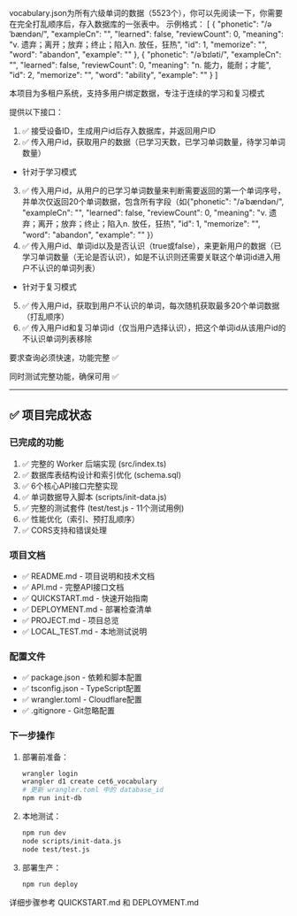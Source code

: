 






vocabulary.json为所有六级单词的数据（5523个），你可以先阅读一下，你需要在完全打乱顺序后，存入数据库的一张表中。
示例格式：
[
    {
        "phonetic": "/əˈbændən/",
        "exampleCn": "",
        "learned": false,
        "reviewCount": 0,
        "meaning": "v. 遗弃；离开；放弃；终止；陷入n. 放任，狂热",
        "id": 1,
        "memorize": "",
        "word": "abandon",
        "example": ""
    },
    {
        "phonetic": "/əˈbɪləti/",
        "exampleCn": "",
        "learned": false,
        "reviewCount": 0,
        "meaning": "n. 能力，能耐；才能",
        "id": 2,
        "memorize": "",
        "word": "ability",
        "example": ""
    }
]



本项目为多租户系统，支持多用户绑定数据，专注于连续的学习和复习模式

提供以下接口：
1. ✅ 接受设备ID，生成用户id后存入数据库，并返回用户ID
2. ✅ 传入用户id，获取用户的数据（已学习天数，已学习单词数量，待学习单词数量）
- 针对于学习模式
3. ✅ 传入用户id，从用户的已学习单词数量来判断需要返回的第一个单词序号，并单次仅返回20个单词数据，包含所有字段（如{"phonetic": "/əˈbændən/",
        "exampleCn": "",
        "learned": false,
        "reviewCount": 0,
        "meaning": "v. 遗弃；离开；放弃；终止；陷入n. 放任，狂热",
        "id": 1,
        "memorize": "",
        "word": "abandon",
        "example": ""
    }）
4. ✅ 传入用户id、单词id以及是否认识（true或false），来更新用户的数据（已学习单词数量（无论是否认识），如是不认识则还需要关联这个单词id进入用户不认识的单词列表）
- 针对于复习模式
5. ✅ 传入用户id，获取到用户不认识的单词，每次随机获取最多20个单词数据（打乱顺序）
6. ✅ 传入用户id和复习单词id（仅当用户选择认识），把这个单词id从该用户id的不认识单词列表移除


要求查询必须快速，功能完整 ✅

同时测试完整功能，确保可用 ✅

---

## ✅ 项目完成状态

### 已完成的功能
1. ✅ 完整的 Worker 后端实现 (src/index.ts)
2. ✅ 数据库表结构设计和索引优化 (schema.sql)
3. ✅ 6个核心API接口完整实现
4. ✅ 单词数据导入脚本 (scripts/init-data.js)
5. ✅ 完整的测试套件 (test/test.js - 11个测试用例)
6. ✅ 性能优化（索引、预打乱顺序）
7. ✅ CORS支持和错误处理

### 项目文档
- ✅ README.md - 项目说明和技术文档
- ✅ API.md - 完整API接口文档
- ✅ QUICKSTART.md - 快速开始指南
- ✅ DEPLOYMENT.md - 部署检查清单
- ✅ PROJECT.md - 项目总览
- ✅ LOCAL_TEST.md - 本地测试说明

### 配置文件
- ✅ package.json - 依赖和脚本配置
- ✅ tsconfig.json - TypeScript配置
- ✅ wrangler.toml - Cloudflare配置
- ✅ .gitignore - Git忽略配置

### 下一步操作
1. 部署前准备：
   ```bash
   wrangler login
   wrangler d1 create cet6_vocabulary
   # 更新 wrangler.toml 中的 database_id
   npm run init-db
   ```

2. 本地测试：
   ```bash
   npm run dev
   node scripts/init-data.js
   node test/test.js
   ```

3. 部署生产：
   ```bash
   npm run deploy
   ```

详细步骤参考 QUICKSTART.md 和 DEPLOYMENT.md